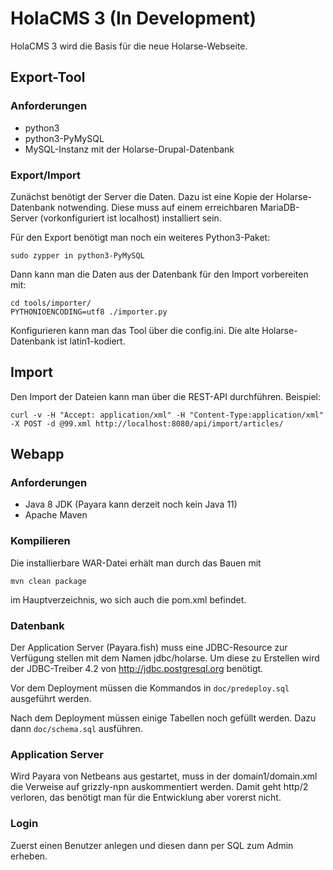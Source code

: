 # HolaCMS 3 (In Development)

HolaCMS 3 wird die Basis für die neue Holarse-Webseite.

## Export-Tool

### Anforderungen
* python3
* python3-PyMySQL
* MySQL-Instanz mit der Holarse-Drupal-Datenbank

### Export/Import
Zunächst benötigt der Server die Daten. Dazu ist eine Kopie der Holarse-Datenbank notwending. Diese muss auf einem erreichbaren MariaDB-Server (vorkonfiguriert ist localhost) installiert sein. 

Für den Export benötigt man noch ein weiteres Python3-Paket:

	sudo zypper in python3-PyMySQL

Dann kann man die Daten aus der Datenbank für den Import vorbereiten mit:

	cd tools/importer/
	PYTHONIOENCODING=utf8 ./importer.py

Konfigurieren kann man das Tool über die config.ini. Die alte Holarse-Datenbank ist latin1-kodiert.

## Import

Den Import der Dateien kann man über die REST-API durchführen. Beispiel:

    curl -v -H "Accept: application/xml" -H "Content-Type:application/xml" -X POST -d @99.xml http://localhost:8080/api/import/articles/


## Webapp

### Anforderungen
* Java 8 JDK (Payara kann derzeit noch kein Java 11)
* Apache Maven

### Kompilieren
Die installierbare WAR-Datei erhält man durch das Bauen mit

	mvn clean package
	
im Hauptverzeichnis, wo sich auch die pom.xml befindet.

### Datenbank
Der Application Server (Payara.fish) muss eine JDBC-Resource zur Verfügung stellen mit dem Namen jdbc/holarse. Um diese zu Erstellen wird der JDBC-Treiber 4.2 von http://jdbc.postgresql.org benötigt.

Vor dem Deployment müssen die Kommandos in ```doc/predeploy.sql``` ausgeführt werden.

Nach dem Deployment müssen einige Tabellen noch gefüllt werden. Dazu dann ```doc/schema.sql``` ausführen.

### Application Server
Wird Payara von Netbeans aus gestartet, muss in der domain1/domain.xml die Verweise auf grizzly-npn auskommentiert werden. Damit geht http/2 verloren, das benötigt man für die Entwicklung aber
vorerst nicht.

### Login
Zuerst einen Benutzer anlegen und diesen dann per SQL zum Admin erheben.